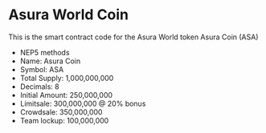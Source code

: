 # Asura World Coin
This is the smart contract code for the Asura World token Asura Coin (ASA)
- NEP5 methods
- Name: Asura Coin
- Symbol: ASA
- Total Supply: 1,000,000,000
- Decimals: 8
- Initial Amount: 250,000,000
- Limitsale: 300,000,000 @ 20% bonus
- Crowdsale: 350,000,000
- Team lockup: 100,000,000
